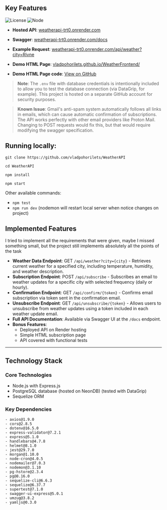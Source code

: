 ## Key Features
![License](https://img.shields.io/badge/license-MIT-blue.svg)
![Node](https://img.shields.io/badge/node-%3E%3D22.0.0-green.svg)

- **Hosted API**: [weatherapi-trt0.onrender.com](https://weatherapi-trt0.onrender.com/)
- **Swagger**: [weatherapi-trt0.onrender.com/docs](https://weatherapi-trt0.onrender.com/docs)
- **Example Request**: [weatherapi-trt0.onrender.com/api/weather?city=Rivne](https://weatherapi-trt0.onrender.com/api/weather?city=Rivne)

- **Demo HTML Page**: [vladpohorilets.github.io/WeatherFrontend/](https://vladpohorilets.github.io/WeatherFrontend/)
- **Demo HTML Page code**: [View on GitHub](https://github.com/vladpohorilets/WeatherFrontend/blob/main/index.html)

> **Note**: The `.env` file with database credentials is intentionally included to allow you to test the database connection (via DataGrip, for example). This project is hosted on a separate GitHub account for security purposes.

> **Known Issue**: Gmail's anti-spam system automatically follows all links in emails, which can cause automatic confirmation of subscriptions. The API works perfectly with other email providers like Proton Mail. Changing to POST requests would fix this, but that would require modifying the swagger specification.

## Running locally:
   ```
   git clone https://github.com/vladpohorilets/WeatherAPI
   ```
   ```
   cd WeatherAPI
   ```
   ```
   npm install
   ```
   ```
   npm start
   ```

Other available commands:
- `npm test`
- `npm run dev` (nodemon will restart local server when notice changes on project)


## Implemented Features

I tried to implement all the requirements that were given, maybe I missed something small, but the project still implements absolutely all the points of the task 

- **Weather Data Endpoint**: GET `/api/weather?city={city}` - Retrieves current weather for a specified city, including temperature, humidity, and weather description.
- **Subscription Endpoint**: POST `/api/subscribe` - Subscribes an email to weather updates for a specific city with selected frequency (daily or hourly).
- **Confirmation Endpoint**: GET `/api/confirm/{token}` - Confirms email subscription via token sent in the confirmation email.
- **Unsubscribe Endpoint**: GET `/api/unsubscribe/{token}` - Allows users to unsubscribe from weather updates using a token included in each weather update email.
- **Full API Documentation**: Available via Swagger UI at the `/docs` endpoint.
- **Bonus Features**:
  - Deployed API on Render hosting
  - Simple HTML subscription page
  - API covered with functional tests

---

## Technology Stack

### Core Technologies
- Node.js with Express.js
- PostgreSQL database (hosted on NeonDB) (tested with DataGrip)
- Sequelize ORM

### Key Dependencies
```
- axios@1.9.0
- cors@2.8.5
- dotenv@16.5.0
- express-validator@7.2.1
- express@5.1.0
- handlebars@4.7.8
- helmet@8.1.0
- jest@29.7.0
- morgan@1.10.0
- node-cron@4.0.5
- nodemailer@7.0.3
- nodemon@3.1.10
- pg-hstore@2.3.4
- pg@8.16.0
- sequelize-cli@6.6.3
- sequelize@6.37.7
- supertest@7.1.0
- swagger-ui-express@5.0.1
- umzug@3.8.2
- yamljs@0.3.0
```
